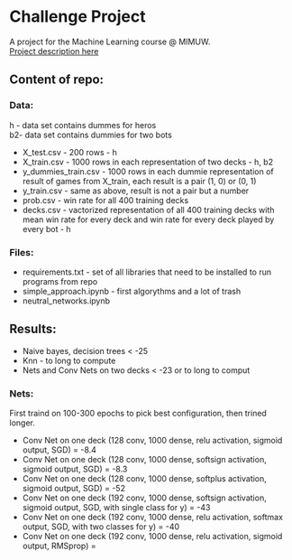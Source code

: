 # Challenge Project

A project for the Machine Learning course @ MIMUW.<br />
[Project description here](https://knowledgepit.fedcsis.org/contest/view.php?id=123)

## Content of repo:

### Data:

h - data set contains dummes for heros<br />
b2- data set contains dummies for two bots<br />

* X_test.csv - 200 rows - h
* X_train.csv - 1000 rows in each representation of two decks - h, b2
* y_dummies_train.csv - 1000 rows in each dummie representation of result of games from X_train, each result is a pair (1, 0) or (0, 1)
* y_train.csv - same as above, result is not a pair but a number
* prob.csv - win rate for all 400 training decks
* decks.csv - vactorized representation of all 400 training decks with mean win rate for every deck and win rate for every deck played by every bot - h

### Files:

* requirements.txt - set of all libraries that need to be installed to run programs from repo
* simple_approach.ipynb - first algorythms and a lot of trash
* neutral_networks.ipynb

## Results:

* Naive bayes, decision trees < -25
* Knn - to long to compute
* Nets and Conv Nets on two decks < -23 or to long to comput

### Nets:
First traind on 100-300 epochs to pick best configuration, then trined longer.

* Conv Net on one deck (128 conv, 1000 dense, relu activation, sigmoid output, SGD) = -8.4
* Conv Net on one deck (128 conv, 1000 dense, softsign activation, sigmoid output, SGD) = -8.3
* Conv Net on one deck (128 conv, 1000 dense, softplus activation, sigmoid output, SGD) = -52
* Conv Net on one deck (192 conv, 1000 dense, softsign activation, sigmoid output, SGD, with single class for y) = -43
* Conv Net on one deck (192 conv, 1000 dense, relu activation, softmax output, SGD, with two classes for y) = -40
* Conv Net on one deck (192 conv, 1000 dense, relu activation, sigmoid output, RMSprop) = 
